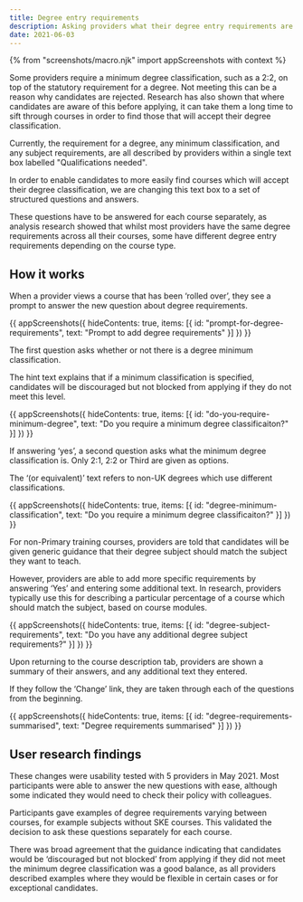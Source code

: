 ```yaml
---
title: Degree entry requirements
description: Asking providers what their degree entry requirements are
date: 2021-06-03
---
```


{% from "screenshots/macro.njk" import appScreenshots with context %}

Some providers require a minimum degree classification, such as a 2:2, on top of the statutory requirement for a degree. Not meeting this can be a reason why candidates are rejected. Research has also shown that where candidates are aware of this before applying, it can take them a long time to sift through courses in order to find those that will accept their degree classification.

Currently, the requirement for a degree, any minimum classification, and any subject requirements, are all described by providers within a single text box labelled "Qualifications needed".

In order to enable candidates to more easily find courses which will accept their degree classification, we are changing this text box to a set of structured questions and answers.

These questions have to be answered for each course separately, as analysis research showed that whilst most providers have the same degree requirements across all their courses, some have different degree entry requirements depending on the course type.

## How it works

When a provider views a course that has been ‘rolled over’, they see a prompt to answer the new question about degree requirements.

{{ appScreenshots({
  hideContents: true,
  items: [{
    id: "prompt-for-degree-requirements",
    text: "Prompt to add degree requirements"
  }]
}) }}

The first question asks whether or not there is a degree minimum classification.

The hint text explains that if a minimum classification is specified, candidates will be discouraged but not blocked from applying if they do not meet this level.

{{ appScreenshots({
  hideContents: true,
  items: [{
    id: "do-you-require-minimum-degree",
    text: "Do you require a minimum degree classificaiton?"
  }]
}) }}

If answering ‘yes’, a second question asks what the minimum degree classification is. Only 2:1, 2:2 or Third are given as options.

The ‘(or equivalent)’ text refers to non-UK degrees which use different classifications.

{{ appScreenshots({
  hideContents: true,
  items: [{
    id: "degree-minimum-classification",
    text: "Do you require a minimum degree classificaiton?"
  }]
}) }}

For non-Primary training courses, providers are told that candidates will be given generic guidance that their degree subject should match the subject they want to teach.

However, providers are able to add more specific requirements by answering ‘Yes’ and entering some additional text. In research, providers typically use this for describing a particular percentage of a course which should match the subject, based on course modules.

{{ appScreenshots({
  hideContents: true,
  items: [{
    id: "degree-subject-requirements",
    text: "Do you have any additional degree subject requirements?"
  }]
}) }}

Upon returning to the course description tab, providers are shown a summary of their answers, and any additional text they entered.

If they follow the ‘Change’ link, they are taken through each of the questions from the beginning.

{{ appScreenshots({
  hideContents: true,
  items: [{
    id: "degree-requirements-summarised",
    text: "Degree requirements summarised"
  }]
}) }}

## User research findings

These changes were usability tested with 5 providers in May 2021. Most participants were able to answer the new questions with ease, although some indicated they would need to check their policy with colleagues.

Participants gave examples of degree requirements varying between courses, for example subjects without SKE courses. This validated the decision to ask these questions separately for each course.

There was broad agreement that the guidance indicating that candidates would be ‘discouraged but not blocked’ from applying if they did not meet the minimum degree classification was a good balance, as all providers described examples where they would be flexible in certain cases or for exceptional candidates.
